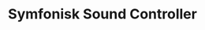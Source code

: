 ---
model: E1744
vendor: IKEA
title: Symfonisk Sound Controller
category: remote
supports: action, batterypct
action: volume up, volume down, play, pause, skip forward, skip backward
zigbeemodel: ['SYMFONISK Sound Controller']
compatible: [z2m,zha,deconz,iob]
mlink: https://www.ikea.com/us/en/p/symfonisk-sound-remote-white-20370482/
link: https://www.amazon.com/IKEA-symfonisk-Sound-Remote-203-704-82/dp/B082W22BFC
link2: https://www.amazon.com/IKEA-Symfonisk-Sound-Remote-104-338-47/dp/B082W1GV75
link3: 
EAN: 
  - 203.704.82
  - 404.337.80
---